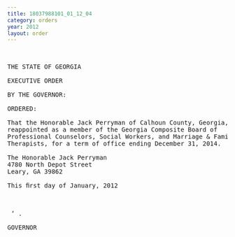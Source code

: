 ```yaml
---
title: 18037988101_01_12_04
category: orders
year: 2012
layout: order
---
```


<pre> 

THE STATE OF GEORGIA

EXECUTIVE ORDER

BY THE GOVERNOR:

ORDERED:

That the Honorable Jack Perryman of Calhoun County, Georgia, is
reappointed as a member of the Georgia Composite Board of
Professional Counselors, Social Workers, and Marriage & Family
Therapists, for a term of office ending December 31, 2014.

The Honorable Jack Perryman
4780 North Depot Street
Leary, GA 39862

This ﬁrst day of January, 2012

     

 ‘ . 

GOVERNOR

</pre>
